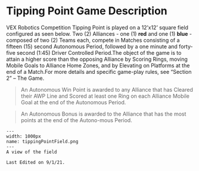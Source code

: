 # Tipping Point Game Description

VEX Robotics Competition Tipping Point is played on a 12’x12’ square field configured as seen below. Two (2) Alliances - one (1) __red__ and one (1) __blue__ - composed of two (2) Teams each, compete in Matches consisting of a fifteen (15) second Autonomous Period, followed by a one minute and forty-five second (1:45) Driver Controlled Period.The object of the game is to attain a higher score than the opposing Alliance by Scoring Rings, moving Mobile Goals to Alliance Home Zones, and by Elevating on Platforms at the end of a Match.For more details and specific game-play rules, see “Section 2” – The Game.

> An Autonomous Win Point is awarded to any Alliance that has Cleared their AWP Line and Scored at least one Ring on each Alliance Mobile Goal at the end of the Autonomous Period.

> An Autonomous Bonus is awarded to the Alliance that has the most points at the end of the Autono-mous Period.

```{figure} ././_images/beginning/tippingPointField.png
---
width: 1000px
name: tippingPointField.png
---
A view of the field
```

```{important}
Last Edited on 9/1/21.
```
